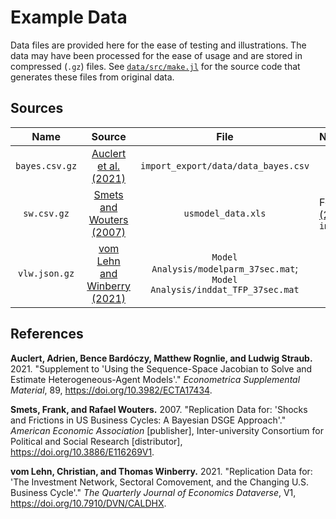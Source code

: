 # Example Data

Data files are provided here for the ease of testing and illustrations.
The data may have been processed for the ease of usage
and are stored in compressed (`.gz`) files.
See [`data/src/make.jl`](src/make.jl) for the source code
that generates these files from original data.

## Sources

| Name | Source | File | Note |
| :---: | :----: | :-------: | :--- |
| `bayes.csv.gz` | [Auclert et al. (2021)](https://doi.org/10.3982/ECTA17434) | `import_export/data/data_bayes.csv` | |
| `sw.csv.gz` | [Smets and Wouters (2007)](https://doi.org/10.3886/E116269V1) | `usmodel_data.xls` | Formatted file from [Auclert et al. (2021)](https://doi.org/10.3982/ECTA17434) `import_export/data/data_sw.csv` |
| `vlw.json.gz` | [vom Lehn and Winberry (2021)](https://doi.org/10.7910/DVN/CALDHX) | `Model Analysis/modelparm_37sec.mat`; `Model Analysis/inddat_TFP_37sec.mat` | |

## References

**Auclert, Adrien, Bence Bardóczy, Matthew Rognlie, and Ludwig Straub.** 2021.
"Supplement to 'Using the Sequence-Space Jacobian to Solve and Estimate Heterogeneous-Agent Models'."
*Econometrica Supplemental Material*, 89, https://doi.org/10.3982/ECTA17434.

**Smets, Frank, and Rafael Wouters.** 2007.
"Replication Data for: 'Shocks and Frictions in US Business Cycles: A Bayesian DSGE Approach'."
*American Economic Association* [publisher],
Inter-university Consortium for Political and Social Research [distributor],
https://doi.org/10.3886/E116269V1.

**vom Lehn, Christian, and Thomas Winberry.** 2021.
"Replication Data for: 'The Investment Network, Sectoral Comovement, and the Changing U.S. Business Cycle'."
*The Quarterly Journal of Economics Dataverse*, V1, https://doi.org/10.7910/DVN/CALDHX.
